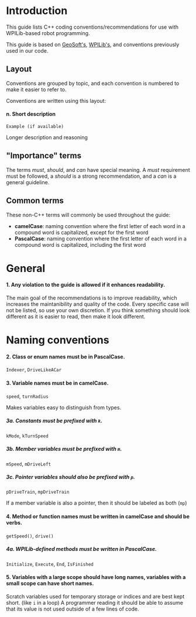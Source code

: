 # Introduction
This guide lists C++ coding conventions/recommendations for use with WPILib-based robot programming.

This guide is based on [GeoSoft's](https://geosoft.no/development/cppstyle.html), [WPILib's](https://github.com/wpilibsuite/styleguide/blob/main/cppguide.html), and conventions previously used in our code.

## Layout
Conventions are grouped by topic, and each convention is numbered to make it easier to refer to.

Conventions are written using this layout:
<h4>n. Short description</h4>

`Example (if available)`

Longer description and reasoning

## "Importance" terms
The terms *must*, *should*, and *can* have special meaning. A *must* requirement must be followed, a *should* is a strong recommendation, and a *can* is a general guideline.

## Common terms
These non-C++ terms will commonly be used throughout the guide:
* __camelCase__: naming convention where the first letter of each word in a compound word is capitalized, except for the first word
* __PascalCase__: naming convention where the first letter of each word in a compound word is capitalized, including the first word

# General
#### 1. Any violation to the guide is allowed if it enhances readability.
The main goal of the recommendations is to improve readability, which increases the maintanibility and quality of the code. Every specific case will not be listed, so use your own discretion. If you think something should look different as it is easier to read, then make it look different.

# Naming conventions
#### 2. Class or enum names must be in PascalCase.
`Indexer`, `DriveLikeACar`

#### 3. Variable names must be in camelCase.
`speed`, `turnRadius`

Makes variables easy to distinguish from types.

##### 3a. Constants must be prefixed with `k`.
`kMode`, `kTurnSpeed`

##### 3b. Member variables must be prefixed with `m`.
`mSpeed`, `mDriveLeft`

##### 3c. Pointer variables should also be prefixed with `p`.
`pDriveTrain`, `mpDriveTrain`

If a member variable is also a pointer, then it should be labeled as both (`mp`)

#### 4. Method or function names must be written in camelCase and should be verbs.
`getSpeed()`, `drive()`

##### 4a. WPILib-defined methods must be written in PascalCase.
`Initialize`, `Execute`, `End`, `IsFinished`

#### 5. Variables with a large scope should have long names, variables with a small scope can have short names.
Scratch variables used for temporary storage or indices and are best kept short. (like `i` in a loop) A programmer reading it should be able to assume that its value is not used outside of a few lines of code.
